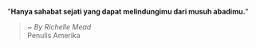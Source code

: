 "**Hanya sahabat sejati yang dapat melindungimu dari musuh abadimu.**"

> ~ _By Richelle Mead_  
Penulis Amerika
